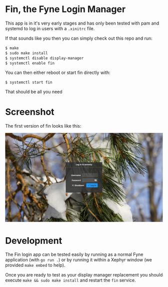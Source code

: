 # Fin, the Fyne Login Manager

This app is in it's very early stages and has only been tested with
pam and systemd to log in users with a `.xinitrc` file.

If that sounds like you then you can simply check out this repo and run:

```shell
$ make
$ sudo make install
$ systemctl disable display-manager
$ systemctl enable fin
```

You can then either reboot or start fin directly with:

```shell
$ systemctl start fin
```

That should be all you need

# Screenshot

The first version of fin looks like this:

![](img/screenshot.png)

# Development

The Fin login app can be tested easily by running as a normal
Fyne application (with `go run .`) or by running it within a
Xephyr window (we provided `make embed` to help).

Once you are ready to test as your display manager replacement
you should execute `make && sudo make install` and restart the
`fin` service.
